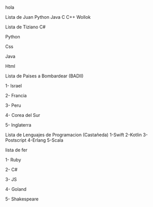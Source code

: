 hola

Lista de Juan
Python
Java
C
C++
Wollok


Lista de Tiziano
C#

Python

Css

Java

Html


Lista de Paises a Bombardear (BADII)

1- Israel

2- Francia

3- Peru

4- Corea del Sur

5- Inglaterra

Lista de Lenguajes de Programacion (Castañeda)
1-Swift
2-Kotlin
3-Postscript
4-Erlang
5-Scala

lista de fer

1- Ruby 

2- C#

3- JS

4- Goland

5- Shakespeare
